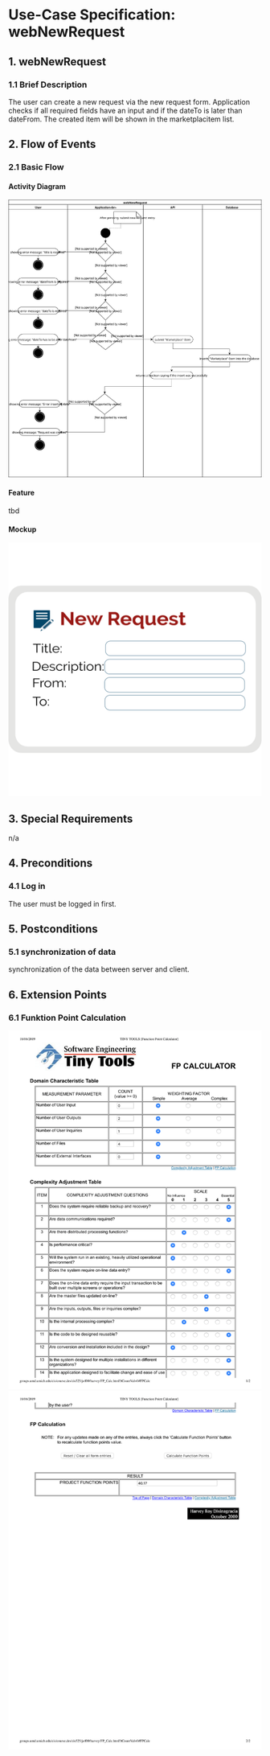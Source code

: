 # Use-Case Specification: webNewRequest


## 1. webNewRequest

### 1.1 Brief Description
The user can create a new request via the new request form. Application checks if all required fields have an input and if the dateTo is later than dateFrom. The created item will be shown in the marketplacitem list.

## 2. Flow of Events

### 2.1 Basic Flow

#### Activity Diagram
![Alt-Text](webNewRequest.svg)
#### Feature
tbd
#### Mockup
![Alt-Text](webNewRequestMockup.svg)

## 3. Special Requirements

n/a


## 4. Preconditions

### 4.1 Log in
The user must be logged in first.


## 5. Postconditions

### 5.1 synchronization of data
synchronization of the data between server and client.


## 6. Extension Points
### 6.1 Funktion Point Calculation
![Alt-Text](webNewRequestFPC1.png)
![Alt-Text](webNewRequestFPC2.png)
